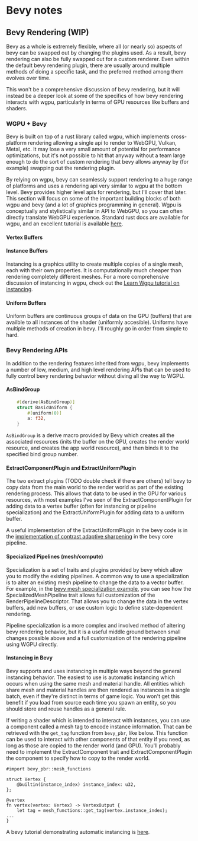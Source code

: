 # Bevy notes

## Bevy Rendering (WIP)
Bevy as a whole is extremely flexible, where all (or nearly so) aspects of bevy can be swapped out by changing the plugins used. As a result, bevy rendering can also be fully swapped out for a custom renderer. Even within the default bevy rendering plugin, there are usually around multiple methods of doing a specific task, and the preferred method among them evolves over time.

This won't be a comprehensive discussion of bevy rendering, but it will instead be a deeper look at some of the specifics of how bevy rendering interacts with wgpu, particularly in terms of GPU resources like buffers and shaders.


### WGPU + Bevy
Bevy is built on top of a rust library called wgpu, which implements cross-platform rendering allowing a single api to render to WebGPU, Vulkan, Metal, etc. It may lose a very small amount of potential for performance optimizations, but it's not possible to hit that anyway without a team large enough to do the sort of custom rendering that bevy allows anyway by (for example) swapping out the rendering plugin.

By relying on wgpu, bevy can seamlessly support rendering to a huge range of platforms and uses a rendering api very similar to wgpu at the bottom level. Bevy provides higher level apis for rendering, but I'll cover that later. This section will focus on some of the important building blocks of both wgpu and bevy (and a lot of graphics programming in general). Wgpu is conceptually and stylistically similar in API to WebGPU, so you can often directly translate WebGPU experience. Standard rust docs are available for wgpu, and an excellent tutorial is available [here](https://sotrh.github.io/learn-wgpu/).

#### Vertex Buffers


#### Instance Buffers
Instancing is a graphics utility to create multiple copies of a single mesh, each with their own properties. It is computationally much cheaper than rendering completely different meshes. For a more comprehensive discussion of instancing in wgpu, check out the [Learn Wgpu tutorial on instancing](https://sotrh.github.io/learn-wgpu/beginner/tutorial7-instancing/).


#### Uniform Buffers
Uniform buffers are continuous groups of data on the GPU (buffers) that are availble to all instances of the shader (uniformly accesible). Uniforms have multiple methods of creation in bevy. I'll roughly go in order from simple to hard.


### Bevy Rendering APIs
In addition to the rendering features inherited from wgpu, bevy implements a number of low, medium, and high level rendering APIs that can be used to fully control bevy rendering behavior without diving all the way to WGPU.

#### AsBindGroup
``` rust
    #[derive(AsBindGroup)]
    struct BasicUniform {
        #[uniform(0)]
        a: f32,
    }
```
`AsBindGroup` is a derive macro provided by Bevy which creates all the associated resources (inits the buffer on the GPU, creates the render world resource, and creates the app world resource), and then binds it to the specified bind group number.

#### ExtractComponentPlugin and ExtractUniformPlugin
The two extract plugins (TODO double check if there are others) tell bevy to copy data from the main world to the render world as part of the existing rendering process. This allows that data to be used in the GPU for various resources, with most examples I've seen of the ExtractComponentPlugin for adding data to a vertex buffer (often for instancing or pipeline specialization) and the ExtractUniformPlugin for adding data to a uniform buffer.
 
A useful implementation of the ExtractUniformPlugin in the bevy code is in the [implementation of contrast adaptive sharpening](https://docs.rs/bevy_core_pipeline/0.16.1/src/bevy_core_pipeline/contrast_adaptive_sharpening/mod.rs.html#116) in the bevy core pipeline.

#### Specialized Pipelines (mesh/compute)
Specialization is a set of traits and plugins provided by bevy which allow you to modify the existing pipelines. A common way to use a specialization is to alter an existing mesh pipeline to change the data to a vector buffer. For example, in the [bevy mesh specialization example](https://github.com/bevyengine/bevy/blob/latest/examples/shader/specialized_mesh_pipeline.rs#L209), you can see how the SpecializedMeshPipeline trait allows full customization of the RenderPipelineDescriptor. That allows you to change the data in the vertex buffers, add new buffers, or use custom logic to define state-dependent rendering.

Pipeline specialization is a more complex and involved method of altering bevy rendering behavior, but it is a useful middle ground between small changes possible above and a full customization of the rendering pipeline using WGPU directly.

#### Instancing in Bevy
Bevy supports and uses instancing in multiple ways beyond the general instancing behavior. The easiest to use is automatic instancing which occurs when using the same mesh and material handle. All entities which share mesh and material handles are then rendered as instances in a single batch, even if they're distinct in terms of game logic. You won't get this benefit if you load from source each time you spawn an entity, so you should store and reuse handles as a general rule. 

If writing a shader which is intended to interact with instances, you can use a component called a mesh tag to encode instance information. That can be retrieved with the `get_tag` function from `bevy_pbr`, like below. This function can be used to interact with other components of that entity if you need, as long as those are copied to the render world (and GPU). You'll probably need to implement the ExtractComponent trait and ExtractComponentPlugin the component to specify how to copy to the render world.

``` wgsl
#import bevy_pbr::mesh_functions

struct Vertex {
    @builtin(instance_index) instance_index: u32,
};

@vertex
fn vertex(vertex: Vertex) -> VertexOutput {
    let tag = mesh_functions::get_tag(vertex.instance_index);
...
}
```

A bevy tutorial demonstrating automatic instancing is [here](https://bevyengine.org/examples/shaders/automatic-instancing/).
